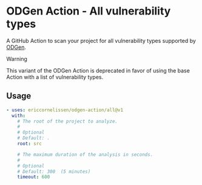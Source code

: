 # ODGen Action - All vulnerability types

A GitHub Action to scan your project for all vulnerability types supported by
[ODGen](https://github.com/Song-Li/ODGen).

> [!WARNING]
> This variant of the ODGen Action is deprecated in favor of using the base
> Action with a list of vulnerability types.

## Usage

```yml
- uses: ericcornelissen/odgen-action/all@v1
  with:
    # The root of the project to analyze.
    #
    # Optional
    # Default: .
    root: src

    # The maximum duration of the analysis in seconds.
    #
    # Optional
    # Default: 300  (5 minutes)
    timeout: 600
```
